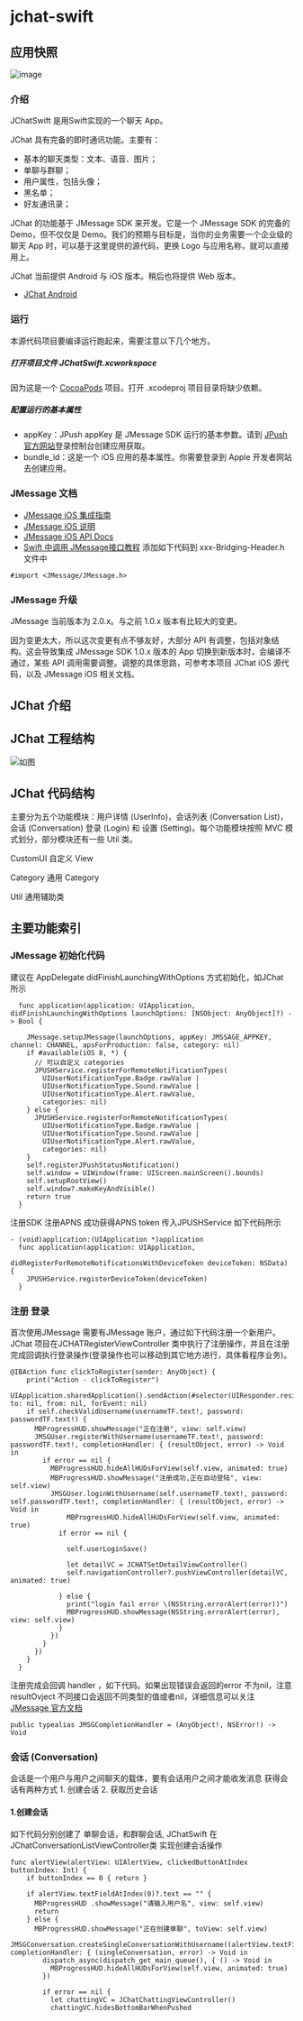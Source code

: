 # jchat-swift

## 应用快照
![image](https://github.com/jpush/jchat-swift/blob/master/READMEREC/chattingIMG.gif)
### 介绍

JChatSwift 是用Swift实现的一个聊天 App。

JChat 具有完备的即时通讯功能。主要有：

- 基本的聊天类型：文本、语音、图片；
- 单聊与群聊；
- 用户属性，包括头像；
- 黑名单；
- 好友通讯录；

JChat 的功能基于 JMessage SDK 来开发。它是一个 JMessage SDK 的完备的 Demo，但不仅仅是 Demo。我们的预期与目标是，当你的业务需要一个企业级的聊天 App 时，可以基于这里提供的源代码，更换 Logo 与应用名称，就可以直接用上。

JChat 当前提供 Android 与 iOS 版本。稍后也将提供 Web 版本。

- [JChat Android](https://github.com/jpush/jchat-android)

### 运行

本源代码项目要编译运行跑起来，需要注意以下几个地方。

##### 打开项目文件 JChatSwift.xcworkspace

因为这是一个 [CocoaPods](https://cocoapods.org) 项目。打开 .xcodeproj 项目目录将缺少依赖。

	
##### 配置运行的基本属性

- appKey：JPush appKey 是 JMessage SDK 运行的基本参数。请到 [JPush 官方网站](https://jpush.cn)登录控制台创建应用获取。
- bundle_id：这是一个 iOS 应用的基本属性。你需要登录到 Apple 开发者网站去创建应用。

### JMessage 文档

- [JMessage iOS 集成指南](http://docs.jpush.io/guideline/jmessage_ios_guide/)
- [JMessage iOS 说明](http://docs.jpush.io/client/im_sdk_ios/)
- [JMessage iOS API Docs](http://docs.jpush.io/client/jmessage_ios_appledoc_html/)
- [Swift 中调用 JMessage接口教程](http://dev.eltima.com/post/90770164170/using-third-party-objective-c-frameworks-in-swift) 添加如下代码到 xxx-Bridging-Header.h 文件中
```
#import <JMessage/JMessage.h>
```

### JMessage 升级

JMessage 当前版本为 2.0.x。与之前 1.0.x 版本有比较大的变更。

因为变更太大，所以这次变更有点不够友好，大部分 API 有调整，包括对象结构。这会导致集成 JMessage SDK 1.0.x 版本的 App 切换到新版本时，会编译不通过，某些 API 调用需要调整。调整的具体思路，可参考本项目 JChat iOS 源代码，以及 JMessage iOS 相关文档。

## JChat 介绍

## JChat 工程结构
![如图](https://github.com/jpush/jchat-swift/blob/master/READMEREC/JChat流程图副本.png)

## JChat 代码结构
主要分为五个功能模块：用户详情 (UserInfo)，会话列表 (Conversation List)，会话 (Conversation) 登录 (Login) 和 设置 (Setting)。每个功能模块按照 MVC 模式划分，部分模块还有一些 Util 类。

CustomUI
自定义 View

Category
通用 Category

Util
通用辅助类

## 主要功能索引
### JMessage 初始化代码
建议在 AppDelegate didFinishLaunchingWithOptions 方式初始化，如JChat 所示
```
  func application(application: UIApplication, didFinishLaunchingWithOptions launchOptions: [NSObject: AnyObject]?) -> Bool {
    
    JMessage.setupJMessage(launchOptions, appKey: JMSSAGE_APPKEY, channel: CHANNEL, apsForProduction: false, category: nil)
    if #available(iOS 8, *) {
      // 可以自定义 categories
      JPUSHService.registerForRemoteNotificationTypes(
        UIUserNotificationType.Badge.rawValue |
        UIUserNotificationType.Sound.rawValue |
        UIUserNotificationType.Alert.rawValue,
        categories: nil)
    } else {
      JPUSHService.registerForRemoteNotificationTypes(
        UIUserNotificationType.Badge.rawValue |
        UIUserNotificationType.Sound.rawValue |
        UIUserNotificationType.Alert.rawValue,
        categories: nil)
    }
    self.registerJPushStatusNotification()
    self.window = UIWindow(frame: UIScreen.mainScreen().bounds)
    self.setupRootView()
    self.window?.makeKeyAndVisible()
    return true
  }

```

注册SDK
注册APNS
成功获得APNS token 传入JPUSHService 如下代码所示
```
- (void)application:(UIApplication *)application
  func application(application: UIApplication,
                              didRegisterForRemoteNotificationsWithDeviceToken deviceToken: NSData) {
    JPUSHService.registerDeviceToken(deviceToken)
  }
```

### 注册 登录
首次使用JMessage 需要有JMessage 账户，通过如下代码注册一个新用户。JChat 项目在JCHATRegisterViewController 类中执行了注册操作，并且在注册完成回调执行登录操作(登录操作也可以移动到其它地方进行，具体看程序业务)。
```
@IBAction func clickToRegister(sender: AnyObject) {
    print("Action - clickToRegister")
    UIApplication.sharedApplication().sendAction(#selector(UIResponder.resignFirstResponder), to: nil, from: nil, forEvent: nil)
    if self.checkValidUsername(usernameTF.text!, password: passwordTF.text!) {
      MBProgressHUD.showMessage("正在注册", view: self.view)
      JMSGUser.registerWithUsername(usernameTF.text!, password: passwordTF.text!, completionHandler: { (resultObject, error) -> Void in
        if error == nil {
          MBProgressHUD.hideAllHUDsForView(self.view, animated: true)
          MBProgressHUD.showMessage("注册成功,正在自动登陆", view: self.view)
          JMSGUser.loginWithUsername(self.usernameTF.text!, password: self.passwordTF.text!, completionHandler: { (resultObject, error) -> Void in
              MBProgressHUD.hideAllHUDsForView(self.view, animated: true)
            if error == nil {

              self.userLoginSave()

              let detailVC = JCHATSetDetailViewController()
              self.navigationController?.pushViewController(detailVC, animated: true)
              
            } else {
              print("login fail error \(NSString.errorAlert(error))")
              MBProgressHUD.showMessage(NSString.errorAlert(error), view: self.view)
            }
          })
        }
      })
    }
  }
```
注册完成会回调 handler ，如下代码。如果出现错误会返回的error 不为nil，注意resultOvject 不同接口会返回不同类型的值或者nil，详细信息可以关注 [JMessage 官方文档](http://docs.jpush.io/client/im_sdk_ios/#summary)
```
public typealias JMSGCompletionHandler = (AnyObject!, NSError!) -> Void
```

### 会话 (Conversation)
会话是一个用户与用户之间聊天的载体，要有会话用户之间才能收发消息
获得会话有两种方式 1. 创建会话 2. 获取历史会话
#### 1.创建会话
如下代码分别创建了 单聊会话，和群聊会话, JChatSwift 在JChatConversationListViewController类 实现创建会话操作
```
func alertView(alertView: UIAlertView, clickedButtonAtIndex buttonIndex: Int) {
    if buttonIndex == 0 { return }

    if alertView.textFieldAtIndex(0)?.text == "" {
      MBProgressHUD .showMessage("请输入用户名", view: self.view)
      return
    } else {
      MBProgressHUD.showMessage("正在创建单聊", toView: self.view)
      JMSGConversation.createSingleConversationWithUsername((alertView.textFieldAtIndex(0)?.text)!, completionHandler: { (singleConversation, error) -> Void in
        dispatch_async(dispatch_get_main_queue(), { () -> Void in
          MBProgressHUD.hideAllHUDsForView(self.view, animated: true)
        })
        
        if error == nil {
          let chattingVC = JChatChattingViewController()
          chattingVC.hidesBottomBarWhenPushed 
